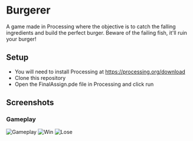 # Burgerer

A game made in Processing where the objective is to catch the falling ingredients and build the perfect burger. Beware of the failing fish, it'll ruin your burger!

## Setup
  * You will need to install Processing at https://processing.org/download
  * Clone this repository
  * Open the FinalAssign.pde file in Processing and click run
  
## Screenshots
### Gameplay
![Gameplay](https://github.com/jenny500li/Burgerer/blob/master/Burger-GamePlay.PNG)
![Win](https://github.com/jenny500li/Burgerer/blob/master/Burger-Win.PNG)
![Lose](https://github.com/jenny500li/Burgerer/blob/master/Burger-Lose.PNG)
